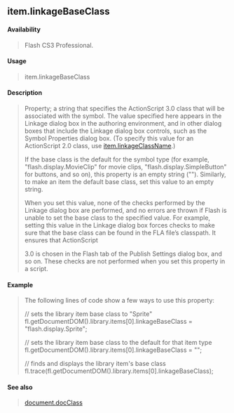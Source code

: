## item.linkageBaseClass

#### Availability

> Flash CS3 Professional.

#### Usage

> item.linkageBaseClass

#### Description

> Property; a string that specifies the ActionScript 3.0 class that will be associated with the symbol. The value specified here appears in the Linkage dialog box in the authoring environment, and in other dialog boxes that include the Linkage dialog box controls, such as the Symbol Properties dialog box. (To specify this value for an ActionScript 2.0 class, use [item.linkageClassName](#item.linkageClassName).)
>
> If the base class is the default for the symbol type (for example, "flash.display.MovieClip" for movie clips, "flash.display.SimpleButton" for buttons, and so on), this property is an empty string (""). Similarly, to make an item the default base class, set this value to an empty string.
>
> When you set this value, none of the checks performed by the Linkage dialog box are performed, and no errors are thrown if Flash is unable to set the base class to the specified value. For example, setting this value in the Linkage dialog box forces checks to make sure that the base class can be found in the FLA file’s classpath. It ensures that ActionScript
>
> 3.0 is chosen in the Flash tab of the Publish Settings dialog box, and so on. These checks are not performed when you set this property in a script.

#### Example

> The following lines of code show a few ways to use this property:
>
> // sets the library item base class to "Sprite" fl.getDocumentDOM().library.items\[0\].linkageBaseClass = "flash.display.Sprite";
>
> // sets the library item base class to the default for that item type fl.getDocumentDOM().library.items\[0\].linkageBaseClass = "";
>
> // finds and displays the library item's base class fl.trace(fl.getDocumentDOM().library.items\[0\].linkageBaseClass);

#### See also

> [document.docClass](#_bookmark177)

<span id="item.linkageClassName" class="anchor"></span>

